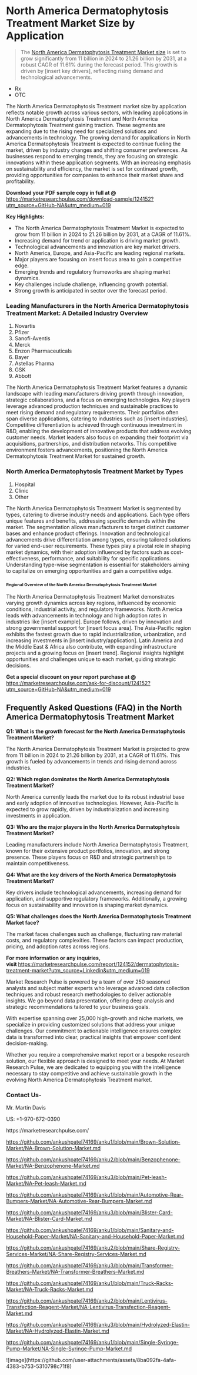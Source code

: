 <h1>North America Dermatophytosis Treatment Market&nbsp;Size by Application</h1><blockquote><p>The <a href="https://marketresearchpulse.com/download-sample/124152?utm_source=GitHub-NA&amp;utm_medium=019">North America Dermatophytosis Treatment Market size</a> is set to grow significantly from 11 billion in 2024 to 21.26 billion by 2031, at a robust CAGR of 11.61% during the forecast period. This growth is driven by [insert key drivers], reflecting rising demand and technological advancements.</p></blockquote><ul><li>Rx<li> OTC</li></ul><p>The North America Dermatophytosis Treatment market size by application reflects notable growth across various sectors, with leading applications in North America Dermatophytosis Treatment and North America Dermatophytosis Treatment gaining traction. These segments are expanding due to the rising need for specialized solutions and advancements in technology. The growing demand for applications in North America Dermatophytosis Treatment is expected to continue fueling the market, driven by industry changes and shifting consumer preferences. As businesses respond to emerging trends, they are focusing on strategic innovations within these application segments. With an increasing emphasis on sustainability and efficiency, the market is set for continued growth, providing opportunities for companies to enhance their market share and profitability.</p><p><strong>Download your PDF sample copy in full at @ </strong><a href="https://marketresearchpulse.com/download-sample/124152?utm_source=GitHub-NA&amp;utm_medium=019">https://marketresearchpulse.com/download-sample/124152?utm_source=GitHub-NA&amp;utm_medium=019</a></p><p><strong>Key Highlights: </strong></p><ul><li>The North America Dermatophytosis Treatment Market is expected to grow from 11 billion in 2024 to 21.26 billion by 2031, at a CAGR of 11.61%.</li><li>Increasing demand for trend or application is driving market growth.</li><li>Technological advancements and innovation are key market drivers.</li><li>North America, Europe, and Asia-Pacific are leading regional markets.</li><li>Major players are focusing on insert focus area to gain a competitive edge.</li><li>Emerging trends and regulatory frameworks are shaping market dynamics.</li><li>Key challenges include challenge, influencing growth potential.</li><li>Strong growth is anticipated in sector over the forecast period.</li></ul><h3>Leading Manufacturers in the North America Dermatophytosis Treatment Market: A Detailed Industry Overview</h3><ol><li>Novartis</li><li>Pfizer</li><li>Sanofi-Aventis</li><li>Merck</li><li>Enzon Pharmaceuticals</li><li>Bayer</li><li>Astellas Pharma</li><li>GSK</li><li>Abbott</li></ol><div class="flex max-w-full flex-col flex-grow"><div class="min-h-8 text-message flex w-full flex-col items-end gap-2 whitespace-normal break-words [.text-message+&amp;]:mt-5" dir="auto" data-message-author-role="assistant" data-message-id="fd8432e4-4910-450d-b182-61b7bfb0a01f" data-message-model-slug="gpt-4o"><div class="flex w-full flex-col gap-1 empty:hidden first:pt-[3px]"><div class="markdown prose w-full break-words dark:prose-invert light"><p>The North America Dermatophytosis Treatment Market features a dynamic landscape with leading manufacturers driving growth through innovation, strategic collaborations, and a focus on emerging technologies. Key players leverage advanced production techniques and sustainable practices to meet rising demand and regulatory requirements. Their portfolios often span diverse applications, catering to industries such as [insert industries]. Competitive differentiation is achieved through continuous investment in R&amp;D, enabling the development of innovative products that address evolving customer needs. Market leaders also focus on expanding their footprint via acquisitions, partnerships, and distribution networks. This competitive environment fosters advancements, positioning the North America Dermatophytosis Treatment Market for sustained growth.</p></div></div></div></div><h3>North America Dermatophytosis Treatment Market by Types</h3><ol><li>Hospital<li> Clinic<li> Other</li></ol><div class="flex max-w-full flex-col flex-grow"><div class="min-h-8 text-message flex w-full flex-col items-end gap-2 whitespace-normal break-words [.text-message+&amp;]:mt-5" dir="auto" data-message-author-role="assistant" data-message-id="084470be-0bb7-4664-bddf-5156b4f41249" data-message-model-slug="gpt-4o-mini"><div class="flex w-full flex-col gap-1 empty:hidden first:pt-[3px]"><div class="markdown prose w-full break-words dark:prose-invert light"><p>The North America Dermatophytosis Treatment Market is segmented by types, catering to diverse industry needs and applications. Each type offers unique features and benefits, addressing specific demands within the market. The segmentation allows manufacturers to target distinct customer bases and enhance product offerings. Innovation and technological advancements drive differentiation among types, ensuring tailored solutions for varied end-user requirements. These types play a pivotal role in shaping market dynamics, with their adoption influenced by factors such as cost-effectiveness, performance, and suitability for specific applications. Understanding type-wise segmentation is essential for stakeholders aiming to capitalize on emerging opportunities and gain a competitive edge.</p></div></div></div></div><h3><span style="font-size: 11px;">Regional Overview of the North America Dermatophytosis Treatment Market</span></h3><div class="flex max-w-full flex-col flex-grow"><div class="min-h-8 text-message flex w-full flex-col items-end gap-2 whitespace-normal break-words [.text-message+&amp;]:mt-5" dir="auto" data-message-author-role="assistant" data-message-id="e9038762-ce64-4e30-91c9-9bd413514231" data-message-model-slug="gpt-4o-mini"><div class="flex w-full flex-col gap-1 empty:hidden first:pt-[3px]"><div class="markdown prose w-full break-words dark:prose-invert light"><p>The North America Dermatophytosis Treatment Market demonstrates varying growth dynamics across key regions, influenced by economic conditions, industrial activity, and regulatory frameworks. North America leads with advancements in technology and high adoption rates in industries like [insert example]. Europe follows, driven by innovation and strong governmental support for [insert focus area]. The Asia-Pacific region exhibits the fastest growth due to rapid industrialization, urbanization, and increasing investments in [insert industry/application]. Latin America and the Middle East &amp; Africa also contribute, with expanding infrastructure projects and a growing focus on [insert trend]. Regional insights highlight opportunities and challenges unique to each market, guiding strategic decisions.</p></div></div></div></div><p><strong>Get a special discount on your report purchase at @ </strong><a href="https://marketresearchpulse.com/ask-for-discount/124152?utm_source=GitHub-NA&amp;utm_medium=019">https://marketresearchpulse.com/ask-for-discount/124152?utm_source=GitHub-NA&amp;utm_medium=019</a></p><h2>Frequently Asked Questions (FAQ) in the North America Dermatophytosis Treatment Market</h2><p><strong>Q1: What is the growth forecast for the North America Dermatophytosis Treatment Market?</strong></p><p>The North America Dermatophytosis Treatment Market is projected to grow from 11 billion in 2024 to 21.26 billion by 2031, at a CAGR of 11.61%. This growth is fueled by advancements in trends and rising demand across industries.</p><p><strong>Q2: Which region dominates the North America Dermatophytosis Treatment Market?</strong></p><p>North America currently leads the market due to its robust industrial base and early adoption of innovative technologies. However, Asia-Pacific is expected to grow rapidly, driven by industrialization and increasing investments in application.</p><p><strong>Q3: Who are the major players in the North America Dermatophytosis Treatment Market?</strong></p><p>Leading manufacturers include North America Dermatophytosis Treatment, known for their extensive product portfolios, innovation, and strong presence. These players focus on R&amp;D and strategic partnerships to maintain competitiveness.</p><p><strong>Q4: What are the key drivers of the North America Dermatophytosis Treatment Market?</strong></p><p>Key drivers include technological advancements, increasing demand for application, and supportive regulatory frameworks. Additionally, a growing focus on sustainability and innovation is shaping market dynamics.</p><p><strong>Q5: What challenges does the North America Dermatophytosis Treatment Market face?</strong></p><p>The market faces challenges such as challenge, fluctuating raw material costs, and regulatory complexities. These factors can impact production, pricing, and adoption rates across regions.</p><p><strong>For more information or any inquiries, visit&nbsp;</strong><a href="https://marketresearchpulse.com/report/124152/dermatophytosis-treatment-market?utm_source=Linkedin&utm_medium=019">https://marketresearchpulse.com/report/124152/dermatophytosis-treatment-market?utm_source=Linkedin&utm_medium=019</a></p><p>Market Research Pulse is powered by a team of over 250 seasoned analysts and subject matter experts who leverage advanced data collection techniques and robust research methodologies to deliver actionable insights. We go beyond data presentation, offering deep analysis and strategic recommendations tailored to your business goals.</p><p>With expertise spanning over 25,000 high-growth and niche markets, we specialize in providing customized solutions that address your unique challenges. Our commitment to actionable intelligence ensures complex data is transformed into clear, practical insights that empower confident decision-making.</p><p>Whether you require a comprehensive market report or a bespoke research solution, our flexible approach is designed to meet your needs. At Market Research Pulse, we are dedicated to equipping you with the intelligence necessary to stay competitive and achieve sustainable growth in the evolving North America Dermatophytosis Treatment market.</p><h3><strong>Contact Us-</strong></h3><p>Mr. Martin Davis</p><p>US: +1-970-672-0390</p><p>https://marketresearchpulse.com/</p><p><a href="https://github.com/ankushpatel74169/anku1/blob/main/Brown-Solution-Market/NA-Brown-Solution-Market.md">https://github.com/ankushpatel74169/anku1/blob/main/Brown-Solution-Market/NA-Brown-Solution-Market.md</a></p><p><a href="https://github.com/ankushpatel74169/anku2/blob/main/Benzophenone-Market/NA-Benzophenone-Market.md">https://github.com/ankushpatel74169/anku2/blob/main/Benzophenone-Market/NA-Benzophenone-Market.md</a></p><p><a href="https://github.com/ankushpatel74169/anku3/blob/main/Pet-leash-Market/NA-Pet-leash-Market.md">https://github.com/ankushpatel74169/anku3/blob/main/Pet-leash-Market/NA-Pet-leash-Market.md</a></p><p><a href="https://github.com/ankushpatel74169/anku1/blob/main/Automotive-Rear-Bumpers-Market/NA-Automotive-Rear-Bumpers-Market.md">https://github.com/ankushpatel74169/anku1/blob/main/Automotive-Rear-Bumpers-Market/NA-Automotive-Rear-Bumpers-Market.md</a></p><p><a href="https://github.com/ankushpatel74169/anku3/blob/main/Blister-Card-Market/NA-Blister-Card-Market.md">https://github.com/ankushpatel74169/anku3/blob/main/Blister-Card-Market/NA-Blister-Card-Market.md</a></p><p><a href="https://github.com/ankushpatel74169/anku1/blob/main/Sanitary-and-Household-Paper-Market/NA-Sanitary-and-Household-Paper-Market.md">https://github.com/ankushpatel74169/anku1/blob/main/Sanitary-and-Household-Paper-Market/NA-Sanitary-and-Household-Paper-Market.md</a></p><p><a href="https://github.com/ankushpatel74169/anku2/blob/main/Share-Registry-Services-Market/NA-Share-Registry-Services-Market.md">https://github.com/ankushpatel74169/anku2/blob/main/Share-Registry-Services-Market/NA-Share-Registry-Services-Market.md</a></p><p><a href="https://github.com/ankushpatel74169/anku3/blob/main/Transformer-Breathers-Market/NA-Transformer-Breathers-Market.md">https://github.com/ankushpatel74169/anku3/blob/main/Transformer-Breathers-Market/NA-Transformer-Breathers-Market.md</a></p><p><a href="https://github.com/ankushpatel74169/anku1/blob/main/Truck-Racks-Market/NA-Truck-Racks-Market.md">https://github.com/ankushpatel74169/anku1/blob/main/Truck-Racks-Market/NA-Truck-Racks-Market.md</a></p><p><a href="https://github.com/ankushpatel74169/anku2/blob/main/Lentivirus-Transfection-Reagent-Market/NA-Lentivirus-Transfection-Reagent-Market.md">https://github.com/ankushpatel74169/anku2/blob/main/Lentivirus-Transfection-Reagent-Market/NA-Lentivirus-Transfection-Reagent-Market.md</a></p><p><a href="https://github.com/ankushpatel74169/anku3/blob/main/Hydrolyzed-Elastin-Market/NA-Hydrolyzed-Elastin-Market.md">https://github.com/ankushpatel74169/anku3/blob/main/Hydrolyzed-Elastin-Market/NA-Hydrolyzed-Elastin-Market.md</a></p><p><a href="https://github.com/ankushpatel74169/anku1/blob/main/Single-Syringe-Pump-Market/NA-Single-Syringe-Pump-Market.md">https://github.com/ankushpatel74169/anku1/blob/main/Single-Syringe-Pump-Market/NA-Single-Syringe-Pump-Market.md</a></p>
![image](https://github.com/user-attachments/assets/8ba092fa-4afa-4383-b753-5310798c71f8)
